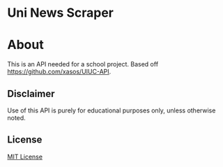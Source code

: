 # Uni News Scraper

# About
This is an API needed for a school project. Based off https://github.com/xasos/UIUC-API.

## Disclaimer
Use of this API is purely for educational purposes only, unless otherwise noted.

## License
[MIT License](LICENSE)
